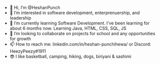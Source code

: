 - 👋 Hi, I’m @HeshanPunch
- 👀 I’m interested in software development, enterprenuership, and leadership
- 🌱 I’m currently learning Software Development. I've been learning for about 6 months now. Learning Java, HTML, CSS, SQL, JS
- 🤝 I’m looking to collaborate on projects for school and any opportunities for growth
- 📫 How to reach me: linkedin.com/in/heshan-punchihewa/ or Discord: HeezyPeezy#1911
- 😎 I like basketball, camping, hiking, dogs, biriyani & sashimi

<!---
HeshanPunch/HeshanPunch is a ✨ special ✨ repository because its `README.md` (this file) appears on your GitHub profile.
You can click the Preview link to take a look at your changes.
--->
